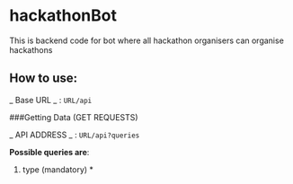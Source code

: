 # hackathonBot
This is backend code for bot where all hackathon organisers can organise hackathons

## How to use: 

_ Base URL _ : ```URL/api```

###Getting Data (GET REQUESTS)

_ API ADDRESS _ : ```URL/api?queries```

**Possible queries are**:
1. type (mandatory)
    * 
